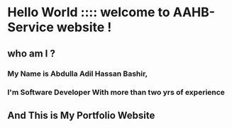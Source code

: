 # Hello World :::: welcome to AAHB-Service website !
## who am I ? 
### My Name is Abdulla Adil Hassan Bashir,
### I'm Software Developer With more than two yrs of experience 
## And This is My Portfolio Website
